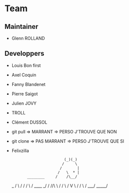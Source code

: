 # Team 

## Maintainer 

- Glenn ROLLAND

## Developpers

- Louis Bon first
- Axel Coquin
- Fanny Blandenet
- Pierre Saigot
- Julien JOVY 
- TROLL
- Clément DUSSOL
- git pull => MARRANT => PERSO J'TROUVE QUE NON
- git clone => PAS MARRANT => PERSO J'TROUVE QUE SI
- Felixzilla

                              (_)(_)
                             /     \
                            /       |
                           /   \  * |
             ________     /    /\__/
     _      /        \   /    /
    / \    /  ____    \_/    /
   //\ \  /  /    \         /
   V  \ \/  /      \       /
       \___/        \_____/
